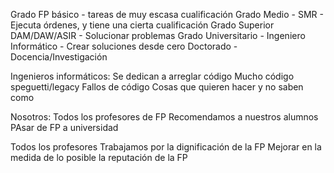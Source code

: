 Grado FP básico - tareas de muy escasa cualificación
Grado Medio - SMR - Ejecuta órdenes, y tiene una cierta cualificación
Grado Superior DAM/DAW/ASIR - Solucionar problemas
Grado Universitario - Ingeniero Informático - Crear soluciones desde cero
Doctorado - Docencia/Investigación

Ingenieros informáticos:
Se dedican a arreglar código
Mucho código speguetti/legacy
Fallos de código
Cosas que quieren hacer y no saben como

Nosotros: Todos los profesores de FP
Recomendamos a nuestros alumnos
PAsar de FP a universidad

Todos los profesores 
Trabajamos por la dignificación de la FP
Mejorar en la medida de lo posible la reputación de la FP



